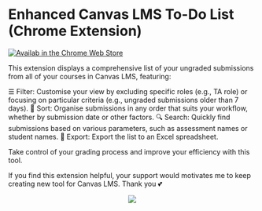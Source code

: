 
# Enhanced Canvas LMS To-Do List (Chrome Extension)

[![Availab in the Chrome Web Store](https://github.com/user-attachments/assets/19f9f44f-45a9-4b08-9a5c-3a8353229b93)](https://chromewebstore.google.com/detail/enhanced-canvas-lms-to-do/amenbpoaeddggiljdfbfbnlgionjfpag)

This extension displays a comprehensive list of your ungraded submissions from all of your courses in Canvas LMS, featuring:

☰	Filter: Customise your view by excluding specific roles (e.g., TA role) or focusing on particular criteria (e.g., ungraded submissions older than 7 days).
🔽	Sort: Organise submissions in any order that suits your workflow, whether by submission date or other factors.
🔍	Search: Quickly find submissions based on various parameters, such as assessment names or student names.
💾  Export: Export the list to an Excel spreadsheet.

Take control of your grading process and improve your efficiency with this tool.

If you find this extension helpful, your support would motivates me to keep creating new tool for Canvas LMS. Thank you 💕
<center><a href="https://www.buymeacoffee.com/jerrynguyen" target="_blank"><img class="supportimg" src="https://img.buymeacoffee.com/button-api/?text=Buy me a Cat&emoji=😽&slug=jerrynguyen&button_colour=5F7FFF&font_colour=ffffff&font_family=Poppins&outline_colour=000000&coffee_colour=FFDD00" /></a></center>


  



[](https://github.com/jerryngm/Canvas-LMS-Enhanced-To-Do-List/blob/main/README.md#enhanced-canvas-lms-to-do-list-chrome-extension)
